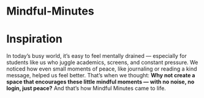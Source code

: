 # Mindful-Minutes

# Inspiration

<p>In today’s busy world, it’s easy to feel mentally drained — especially for students like us who juggle academics, screens, and constant pressure. We noticed how even small moments of peace, like journaling or reading a kind message, helped us feel better. That’s when we thought: <b>Why not create a space that encourages these little mindful moments — with no noise, no login, just peace?</b> And that’s how Mindful Minutes came to life.</p>